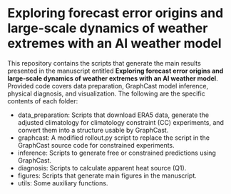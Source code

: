 # Exploring forecast error origins and large-scale dynamics of weather extremes with an AI weather model
This repository contains the scripts that generate the main results presented in the manuscript entitled **Exploring forecast error origins and large-scale dynamics of weather extremes with an AI weather model**. Provided code covers data preparation, GraphCast model inference, physical diagnosis, and visualization. The following are the specific contents of each folder:

* data_preparation: Scripts that download ERA5 data, generate the adjusted climatology for climatology constraint (CC) experiments, and convert them into a structure usable by GraphCast.
* graphcast: A modified rollout.py script to replace the script in the GraphCast source code for constrained experiments.
* inference: Scripts to generate free or constrained predictions using GraphCast.
* diagnosis: Scripts to calculate apparent heat source (Q1).
* figures: Scripts that generate main figures in the manuscript.
* utils: Some auxiliary functions.
